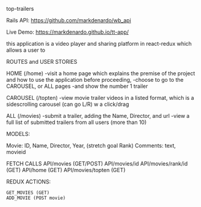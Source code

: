 top-trailers 

Rails API: https://github.com/markdenardo/wb_api

Live Demo: https://markdenardo.github.io/tt-app/

this application is a video player and sharing platform in react-redux which allows a user to 

ROUTES and USER STORIES

HOME (/home)
-visit a home page which explains the premise of the project and how to use the application before proceeding, 
-choose to go to the CAROUSEL, or ALL pages
-and show the number 1 trailer

CAROUSEL (/topten)
-view movie trailer videos in a listed format, which is a sidescrolling carousel (can go L/R) w a click/drag

ALL (/movies)
-submit a trailer, adding the Name, Director, and url
-view a full list of submitted trailers from all users (more than 10) 

MODELS:

Movie: ID, Name, Director, Year, (stretch goal Rank)
Comments: text, movieid

FETCH CALLS
API/movies (GET/POST)
API/movies/id
API/movies/rank/id (GET)
API/home (GET)
API/movies/topten (GET)

REDUX ACTIONS:

    GET_MOVIES (GET)
    ADD_MOVIE (POST movie)

    